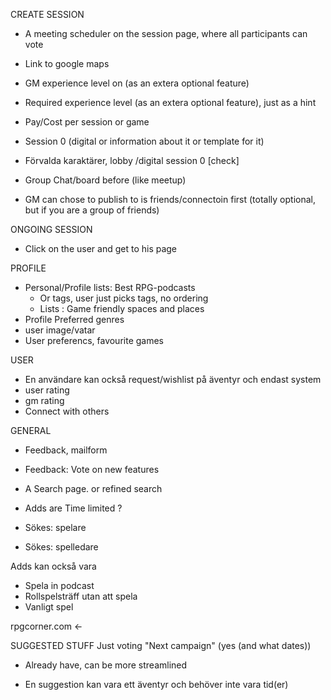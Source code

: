 



CREATE SESSION
* A meeting scheduler on the session page, where all participants can vote
* Link to google maps
* GM experience level on (as an extera optional feature)
* Required experience level (as an extera optional feature), just as a hint
* Pay/Cost per session or game

* Session 0 (digital or information about it or template for it)

* Förvalda karaktärer, lobby /digital session 0 [check]
* Group Chat/board before (like meetup) 
* GM can chose to publish to is friends/connectoin first (totally optional, but if you are a group of friends)


ONGOING SESSION

* Click on the user and get to his page

PROFILE
* Personal/Profile lists: Best RPG-podcasts
  * Or tags, user just picks tags, no ordering
  * Lists : Game friendly spaces and places
* Profile Preferred genres
* user image/vatar
* User preferencs, favourite games

USER
* En användare kan också request/wishlist på äventyr och endast system
* user rating
* gm rating
* Connect with others

GENERAL
* Feedback, mailform
* Feedback: Vote on new features
* A Search page. or refined search


* Adds are Time limited ?
* Sökes: spelare
* Sökes: spelledare

Adds kan också vara
 * Spela in podcast
 * Rollspelsträff utan att spela
 * Vanligt spel

 rpgcorner.com <- 


SUGGESTED STUFF
  Just voting "Next campaign" (yes (and what dates))
 - Already have, can be more streamlined
* En suggestion kan vara ett äventyr och behöver inte vara tid(er)
